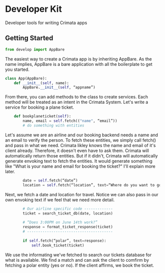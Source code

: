 # Developer Kit
Developer tools for writing Crimata apps

## Getting Started
```python
from develop import AppBare
```

The easiest way to create a Crimata app is by inheriting AppBare. As the name implies, AppBare is a bare application with all the boilerplate to get you started.

```python
class App(AppBare):
    def __init__(self, name):
        AppBare.__init__(self, “appname”)
```

From there, you can add methods to the class to create services. Each method will be treated as an intent in the Crimata System. Let's write a service for booking a plane ticket.

```python
    def bookplaneticket(self):
        name, email = self.fetch(("name", “email”))
        # do something with entities
```

Let's assume we are an airline and our booking backend needs a name and an email to verify the person. To fetch these entities, we simply call fetch() and pass in what we need. Crimata likley knows the name and email of it's client already. Therefore, it doesn't even have to ask them. Crimata will automatically return those entities. But if it didn't, Crimata will automatically generate envoking text to fetch the entities. It would generate something like "What is your name and email for booking the ticket?" I'll explain more later.

```python
        date = self.fetch(“date”)
        location = self.fetch(“location”, text=“Where do you want to go?”)
```

Next, we fetch a date and location for travel. Notice we can also pass in our own envoking text if we feel that we need more detail.

```python
        # Our airline specific code -------------
        ticket = search_ticket_db(date, location)
        
        # “Does 3:00PM on June 14th work?”
        response = format_ticket_response(ticket)
        # ---------------------------------------
        
        if self.fetch(“polar”, text=response):
            self.book_ticket(ticket)
```

We use the informating we've fetched to search our tickets database for what is available. We find a match and can ask the client to comfirm by fetching a polar entity (yes or no). If the client affirms, we book the ticket.


